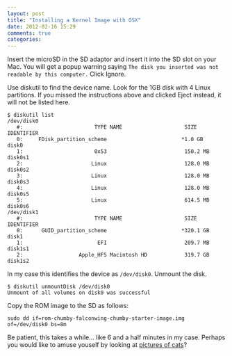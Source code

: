 ```yaml
---
layout: post
title: "Installing a Kernel Image with OSX"
date: 2012-02-16 15:29
comments: true
categories: 
---
```


Insert the microSD in the SD adaptor and insert it into the SD 
slot on your Mac.  You will get a popup warning saying ```The disk you
inserted was not readable by this computer.```  Click Ignore.

Use diskutil to find the device name.  Look for the 1GB disk 
with 4 Linux partitions.  If you missed the instructions above and
clicked Eject instead, it will not be listed here.

```
$ diskutil list
/dev/disk0
   #:                       TYPE NAME                    SIZE       IDENTIFIER
   0:     FDisk_partition_scheme                        *1.0 GB     disk0
   1:                       0x53                         150.2 MB   disk0s1
   2:                      Linux                         128.0 MB   disk0s2
   3:                      Linux                         128.0 MB   disk0s3
   4:                      Linux                         128.0 MB   disk0s5
   5:                      Linux                         614.5 MB   disk0s6
/dev/disk1
   #:                       TYPE NAME                    SIZE       IDENTIFIER
   0:      GUID_partition_scheme                        *320.1 GB   disk1
   1:                        EFI                         209.7 MB   disk1s1
   2:                  Apple_HFS Macintosh HD            319.7 GB   disk1s2
```

In my case this identifies the device as ```/dev/disk0```.  Unmount the disk.
```
$ diskutil unmountDisk /dev/disk0
Unmount of all volumes on disk0 was successful
```

Copy the ROM image to the SD as follows:
```
sudo dd if=rom-chumby-falconwing-chumby-starter-image.img of=/dev/disk0 bs=8m
```

Be patient, this takes a while... like 6 and a half minutes in my case.  Perhaps you would like to amuse youself by looking at [pictures of cats](http://squee.icanhascheezburger.com/)?
